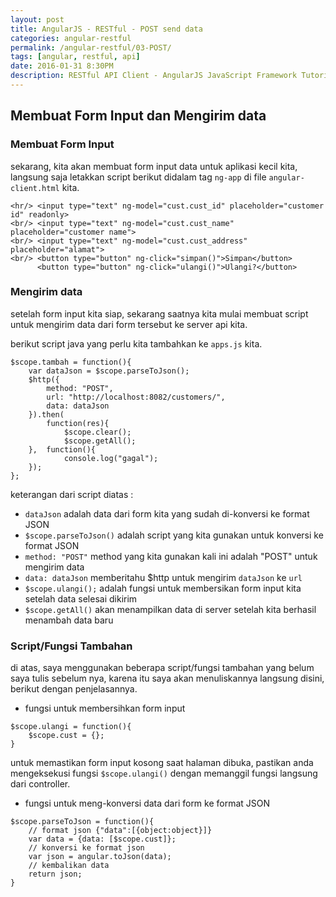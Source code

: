 ```yaml
---
layout: post
title: AngularJS - RESTful - POST send data
categories: angular-restful
permalink: /angular-restful/03-POST/
tags: [angular, restful, api]
date: 2016-01-31 8:30PM
description: RESTful API Client - AngularJS JavaScript Framework Tutorial Series
---
```


## Membuat Form Input dan Mengirim data ##

### Membuat Form Input ###

sekarang, kita akan membuat form input data untuk aplikasi kecil kita, langsung saja letakkan script berikut didalam tag `ng-app` di file `angular-client.html` kita.

```
<hr/> <input type="text" ng-model="cust.cust_id" placeholder="customer id" readonly>
<br/> <input type="text" ng-model="cust.cust_name" placeholder="customer name">
<br/> <input type="text" ng-model="cust.cust_address" placeholder="alamat">
<br/> <button type="button" ng-click="simpan()">Simpan</button>
	  <button type="button" ng-click="ulangi()">Ulangi?</button>
```


### Mengirim data 

setelah form input kita siap, sekarang saatnya kita mulai membuat script untuk mengirim data dari form tersebut ke server api kita.

berikut script java yang perlu kita tambahkan ke `apps.js` kita.

```
$scope.tambah = function(){
	var dataJson = $scope.parseToJson();
	$http({
		method: "POST",
		url: "http://localhost:8082/customers/",
		data: dataJson
	}).then(
		function(res){
			$scope.clear();
			$scope.getAll();
	},	function(){
			console.log("gagal");
	});
};
```

keterangan dari script diatas : 

- `dataJson` adalah data dari form kita yang sudah di-konversi ke format JSON
- `$scope.parseToJson()` adalah script yang kita gunakan untuk konversi ke format JSON
- `method: "POST"` method yang kita gunakan kali ini adalah "POST" untuk mengirim data
- `data: dataJson` memberitahu $http untuk mengirim `dataJson` ke `url`
- `$scope.ulangi();` adalah fungsi untuk membersikan form input kita setelah data selesai dikirim
- `$scope.getAll()` akan menampilkan data di server setelah kita berhasil menambah data baru

### Script/Fungsi Tambahan ###

di atas, saya menggunakan beberapa script/fungsi tambahan yang belum saya tulis sebelum nya, karena itu saya akan menuliskannya langsung disini, berikut dengan penjelasannya.

- fungsi untuk membersihkan form input

```
$scope.ulangi = function(){
	$scope.cust = {};
}
```

untuk memastikan form input kosong saat halaman dibuka, pastikan anda mengeksekusi fungsi `$scope.ulangi()` dengan memanggil fungsi langsung dari controller.

- fungsi untuk meng-konversi data dari form ke format JSON

```
$scope.parseToJson = function(){
	// format json {"data":[{object:object}]}
	var data = {data: [$scope.cust]};
	// konversi ke format json
	var json = angular.toJson(data);
	// kembalikan data
	return json;
}
```